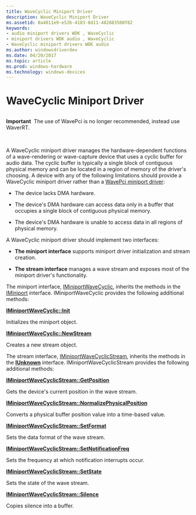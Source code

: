 ```yaml
---
title: WaveCyclic Miniport Driver
description: WaveCyclic Miniport Driver
ms.assetid: 8a4811e9-e52b-4183-8d11-482883500f82
keywords:
- audio miniport drivers WDK , WaveCyclic
- miniport drivers WDK audio , WaveCyclic
- WaveCyclic miniport drivers WDK audio
ms.author: windowsdriverdev
ms.date: 04/20/2017
ms.topic: article
ms.prod: windows-hardware
ms.technology: windows-devices
---
```


# WaveCyclic Miniport Driver


## <span id="wavecyclic_miniport_driver"></span><span id="WAVECYCLIC_MINIPORT_DRIVER"></span>


**Important**  The use of WavePci is no longer recommended, instead use WaverRT.

 

A WaveCyclic miniport driver manages the hardware-dependent functions of a wave-rendering or wave-capture device that uses a cyclic buffer for audio data. The cyclic buffer is typically a single block of contiguous physical memory and can be located in a region of memory of the driver's choosing. A device with any of the following limitations should provide a WaveCyclic miniport driver rather than a [WavePci miniport driver](wavepci-miniport-driver.md):

-   The device lacks DMA hardware.

-   The device's DMA hardware can access data only in a buffer that occupies a single block of contiguous physical memory.

-   The device's DMA hardware is unable to access data in all regions of physical memory.

A WaveCyclic miniport driver should implement two interfaces:

-   **The miniport interface** supports miniport driver initialization and stream creation.

-   **The stream interface** manages a wave stream and exposes most of the miniport driver's functionality.

The miniport interface, [IMiniportWaveCyclic](https://msdn.microsoft.com/library/windows/hardware/ff536714), inherits the methods in the [IMiniport](https://msdn.microsoft.com/library/windows/hardware/ff536698) interface. IMiniportWaveCyclic provides the following additional methods:

[**IMiniportWaveCyclic::Init**](https://msdn.microsoft.com/library/windows/hardware/ff536722)

Initializes the miniport object.

[**IMiniportWaveCyclic::NewStream**](https://msdn.microsoft.com/library/windows/hardware/ff536723)

Creates a new stream object.

The stream interface, [IMiniportWaveCyclicStream](https://msdn.microsoft.com/library/windows/hardware/ff536715), inherits the methods in the [**IUnknown**](https://msdn.microsoft.com/library/windows/desktop/ms680509) interface. IMiniportWaveCyclicStream provides the following additional methods:

[**IMiniportWaveCyclicStream::GetPosition**](https://msdn.microsoft.com/library/windows/hardware/ff536716)

Gets the device's current position in the wave stream.

[**IMiniportWaveCyclicStream::NormalizePhysicalPosition**](https://msdn.microsoft.com/library/windows/hardware/ff536717)

Converts a physical buffer position value into a time-based value.

[**IMiniportWaveCyclicStream::SetFormat**](https://msdn.microsoft.com/library/windows/hardware/ff536718)

Sets the data format of the wave stream.

[**IMiniportWaveCyclicStream::SetNotificationFreq**](https://msdn.microsoft.com/library/windows/hardware/ff536719)

Sets the frequency at which notification interrupts occur.

[**IMiniportWaveCyclicStream::SetState**](https://msdn.microsoft.com/library/windows/hardware/ff536720)

Sets the state of the wave stream.

[**IMiniportWaveCyclicStream::Silence**](https://msdn.microsoft.com/library/windows/hardware/ff536721)

Copies silence into a buffer.
 

 




